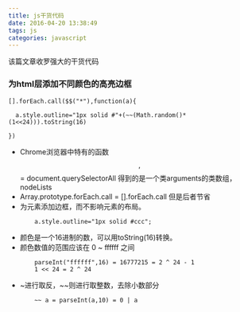 ```yaml
---
title: js干货代码
date: 2016-04-20 13:38:49
tags: js
categories: javascript
---
```

该篇文章收罗强大的干货代码

###  为html层添加不同颜色的高亮边框
```
[].forEach.call($$("*"),function(a){

  a.style.outline="1px solid #"+(~~(Math.random()*(1<<24))).toString(16)

})
```
* Chrome浏览器中特有的函数$$, $$ = document.querySelectorAll  得到的是一个类arguments的类数组，nodeLists
* Array.prototype.forEach.call = [].forEach.call 但是后者节省
* 为元素添加边框，而不影响元素的布局。
    ```
        a.style.outline="1px solid #ccc";
    ```
* 颜色是一个16进制的数，可以用toString(16)转换。
* 颜色数值的范围应该在 0 ~ ffffff 之间
    ```
        parseInt("ffffff",16) = 16777215 = 2 ^ 24 - 1
        1 << 24 = 2 ^ 24
    ```
* ~进行取反，~~则进行取整数，去除小数部分
    ```
        ~~ a = parseInt(a,10) = 0 | a
    ```
